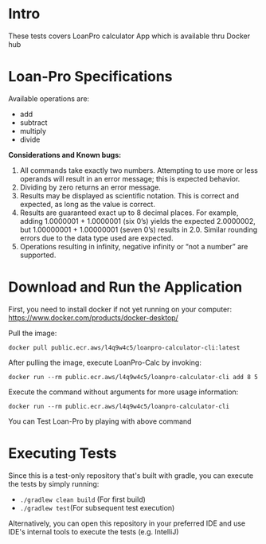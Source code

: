 # Intro
These tests covers LoanPro calculator App which is available thru Docker hub 

# Loan-Pro Specifications

Available operations are:

* add 
* subtract 
* multiply 
* divide

**Considerations and Known bugs:**
1. All commands take exactly two numbers. Attempting to use more or less
operands will result in an error message; this is expected behavior.
2. Dividing by zero returns an error message.
3. Results may be displayed as scientific notation. This is correct and
   expected, as long as the value is correct.
4. Results are guaranteed exact up to 8 decimal places. For example,
   adding 1.0000001 + 1.0000001 (six 0’s) yields the expected 2.0000002, but
   1.00000001 + 1.00000001 (seven 0’s) results in 2.0. Similar rounding errors
   due to the data type used are expected.
5. Operations resulting in infinity, negative infinity or “not a number” are
   supported.

# Download and Run the Application
First, you need to install docker if not yet running on your computer:
https://www.docker.com/products/docker-desktop/

Pull the image:
```
docker pull public.ecr.aws/l4q9w4c5/loanpro-calculator-cli:latest
```

After pulling the image, execute LoanPro-Calc by invoking:
```
docker run --rm public.ecr.aws/l4q9w4c5/loanpro-calculator-cli add 8 5
```

Execute the command without arguments for more usage information:
```
docker run --rm public.ecr.aws/l4q9w4c5/loanpro-calculator-cli
```
You can Test Loan-Pro by playing with above command

# Executing Tests
Since this is a test-only repository that's built with gradle, you can execute the tests by simply running:
* `./gradlew clean build` (For first build)
* `./gradlew test`(For subsequent test execution)

Alternatively, you can open this repository in your preferred IDE and use IDE's internal tools to execute the tests (e.g. IntelliJ)
